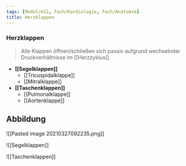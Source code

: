 ```yaml
---
tags: [Modul/m11, Fach/Kardiologie, Fach/Anatomie]
title: Herzklappen
---
```

### Herzklappen 
> Alle Klappen öffnen/schließen sich passiv aufgrund wechselnder Druckverhältnisse im [[Herzzyklus]]
- **[[Segelklappen]]**
	- [[Tricuspidalklappe]]
	- [[Mitralklappe]]
- **[[Taschenklappen]]**
	- [[Pulmonalklappe]]
	- [[Aortenklappe]]

## Abbildung
![[Pasted image 20210327092235.png]]

![[Segelklappen]]

![[Taschenklappen]]